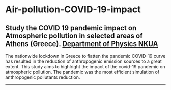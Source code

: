 # Air-pollution-COVID-19-impact

Study the COVID 19 pandemic impact on Atmospheric pollution in selected areas of Athens (Greece). [Department of Physics NKUA](https://www.phys.uoa.gr)
------

The nationwide lockdown in Greece to flatten the pandemic COVID-19 curve has resulted in the reduction of anthropogenic emission sources to a great extent. This study aims to highlright the impact of the covid-19 pandemic on atmospheric pollution.  The pandemic was the most efficient simulation of  anthropogenic pollutants reduction. 

-------
